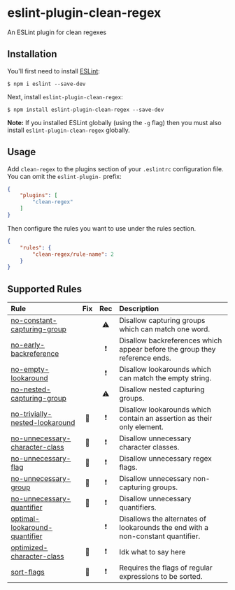 # eslint-plugin-clean-regex

An ESLint plugin for clean regexes

## Installation

You'll first need to install [ESLint](http://eslint.org):

```
$ npm i eslint --save-dev
```

Next, install `eslint-plugin-clean-regex`:

```
$ npm install eslint-plugin-clean-regex --save-dev
```

**Note:** If you installed ESLint globally (using the `-g` flag) then you must also install `eslint-plugin-clean-regex` globally.

## Usage

Add `clean-regex` to the plugins section of your `.eslintrc` configuration file. You can omit the `eslint-plugin-` prefix:

```json
{
    "plugins": [
        "clean-regex"
    ]
}
```


Then configure the rules you want to use under the rules section.

```json
{
    "rules": {
        "clean-regex/rule-name": 2
    }
}
```

## Supported Rules

| Rule | Fix | Rec | Description |
| :--- | :--: | :--: | :--- |
| [no-constant-capturing-group](https://github.com/RunDevelopment/eslint-plugin-clean-regex/blob/master/docs/rules/no-constant-capturing-group.md) |  | :warning: | Disallow capturing groups which can match one word. |
| [no-early-backreference](https://github.com/RunDevelopment/eslint-plugin-clean-regex/blob/master/docs/rules/no-early-backreference.md) |  | :heavy_exclamation_mark: | Disallow backreferences which appear before the group they reference ends. |
| [no-empty-lookaround](https://github.com/RunDevelopment/eslint-plugin-clean-regex/blob/master/docs/rules/no-empty-lookaround.md) |  | :heavy_exclamation_mark: | Disallow lookarounds which can match the empty string. |
| [no-nested-capturing-group](https://github.com/RunDevelopment/eslint-plugin-clean-regex/blob/master/docs/rules/no-nested-capturing-group.md) |  | :warning: | Disallow nested capturing groups. |
| [no-trivially-nested-lookaround](https://github.com/RunDevelopment/eslint-plugin-clean-regex/blob/master/docs/rules/no-trivially-nested-lookaround.md) | :wrench: | :heavy_exclamation_mark: | Disallow lookarounds which contain an assertion as their only element. |
| [no-unnecessary-character-class](https://github.com/RunDevelopment/eslint-plugin-clean-regex/blob/master/docs/rules/no-unnecessary-character-class.md) | :wrench: | :heavy_exclamation_mark: | Disallow unnecessary character classes. |
| [no-unnecessary-flag](https://github.com/RunDevelopment/eslint-plugin-clean-regex/blob/master/docs/rules/no-unnecessary-flag.md) | :wrench: | :heavy_exclamation_mark: | Disallow unnecessary regex flags. |
| [no-unnecessary-group](https://github.com/RunDevelopment/eslint-plugin-clean-regex/blob/master/docs/rules/no-unnecessary-group.md) | :wrench: | :heavy_exclamation_mark: | Disallow unnecessary non-capturing groups. |
| [no-unnecessary-quantifier](https://github.com/RunDevelopment/eslint-plugin-clean-regex/blob/master/docs/rules/no-unnecessary-quantifier.md) | :wrench: | :heavy_exclamation_mark: | Disallow unnecessary quantifiers. |
| [optimal-lookaround-quantifier](https://github.com/RunDevelopment/eslint-plugin-clean-regex/blob/master/docs/rules/optimal-lookaround-quantifier.md) |  | :heavy_exclamation_mark: | Disallows the alternates of lookarounds the end with a non-constant quantifier. |
| [optimized-character-class](https://github.com/RunDevelopment/eslint-plugin-clean-regex/blob/master/docs/rules/optimized-character-class.md) | :wrench: | :heavy_exclamation_mark: | Idk what to say here |
| [sort-flags](https://github.com/RunDevelopment/eslint-plugin-clean-regex/blob/master/docs/rules/sort-flags.md) | :wrench: | :heavy_exclamation_mark: | Requires the flags of regular expressions to be sorted. |
